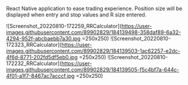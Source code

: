 React Native application to ease trading experience. Position size will be displayed when entry and stop values and R size entered.

![Screenshot_20220810-172259_RRCalculator](https://user-images.githubusercontent.com/89902829/184139498-358daf89-6a32-4294-952f-abcbaebb7a30.jpg =250x250)
![Screenshot_20220810-172323_RRCalculator](https://user-images.githubusercontent.com/89902829/184139503-1ac62257-e2dc-4f6d-8771-202fd5df5eb0.jpg =250x250)
![Screenshot_20220810-172232_RRCalculator](https://user-images.githubusercontent.com/89902829/184139505-f5c4bf7a-644c-4f01-a1f7-8467ac7acccf.jpg =250x250)
